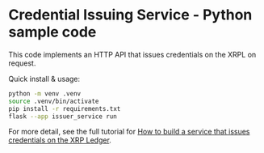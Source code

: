 # Credential Issuing Service - Python sample code

This code implements an HTTP API that issues credentials on the XRPL on request.

Quick install & usage:

```sh
python -m venv .venv
source .venv/bin/activate
pip install -r requirements.txt
flask --app issuer_service run
```

For more detail, see the full tutorial for [How to build a service that issues credentials on the XRP Ledger](https://xrpl.org/docs/tutorials/python/build-apps/credential-issuing-service).

